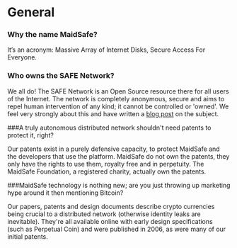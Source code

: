 # General

### Why the name MaidSafe?

It’s an acronym: Massive Array of Internet Disks, Secure Access For Everyone.


### Who owns the SAFE Network?

We all do! The SAFE Network is an Open Source resource there for all users of the Internet. The network is completely anonymous, secure and aims to repel human intervention of any kind; it cannot be controlled or 'owned'. We feel very strongly about this and have written a [blog post](http://blog.maidsafe.net/2014/02/07/owning-the-network/) on the subject.

###A truly autonomous distributed network shouldn't need patents to protect it, right?

Our patents exist in a purely defensive capacity, to protect MaidSafe and the developers that use the platform. MaidSafe do not own the patents, they only have the rights to use them, royalty free and in perpetuity. The MaidSafe Foundation, a registered charity, actually own the patents.

###MaidSafe technology is nothing new; are you just throwing up marketing hype around it then mentioning Bitcoin?

Our papers, patents and design documents describe crypto currencies being crucial to a distributed network (otherwise identity leaks are inevitable). They're all available online with early design specifications (such as Perpetual Coin) and were published in 2006, as were many of our initial patents.
